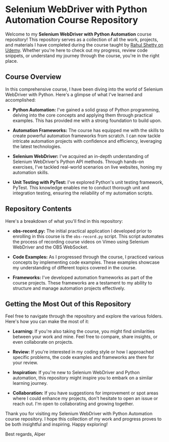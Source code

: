 # Selenium WebDriver with Python Automation Course Repository

Welcome to my **Selenium WebDriver with Python Automation** course repository! This repository serves as a collection of all the work, projects, and materials I have completed during the course taught by [Rahul Shetty on Udemy](https://www.udemy.com/course/learn-selenium-automation-in-easy-python-language/). Whether you're here to check out my progress, review code snippets, or understand my journey through the course, you're in the right place.

## Course Overview

In this comprehensive course, I have been diving into the world of Selenium WebDriver with Python. Here's a glimpse of what I've learned and accomplished:

- **Python Automation:** I've gained a solid grasp of Python programming, delving into the core concepts and applying them through practical examples. This has provided me with a strong foundation to build upon.

- **Automation Frameworks:** The course has equipped me with the skills to create powerful automation frameworks from scratch. I can now tackle intricate automation projects with confidence and efficiency, leveraging the latest technologies.

- **Selenium WebDriver:** I've acquired an in-depth understanding of Selenium WebDriver's Python API methods. Through hands-on exercises, I've tackled real-world scenarios on live websites, honing my automation skills.

- **Unit Testing with PyTest:** I've explored Python's unit testing framework, PyTest. This knowledge enables me to conduct thorough unit and integration testing, ensuring the reliability of my automation scripts.

## Repository Contents

Here's a breakdown of what you'll find in this repository:

- **obs-record.py:** The initial practical application I developed prior to enrolling in this course is the `obs-record.py` script. This script automates the process of recording course videos on Vimeo using Selenium WebDriver and the OBS WebSocket.

- **Code Examples:** As I progressed through the course, I practiced various concepts by implementing code examples. These examples showcase my understanding of different topics covered in the course.

- **Frameworks:** I've developed automation frameworks as part of the course projects. These frameworks are a testament to my ability to structure and manage automation projects effectively.

## Getting the Most Out of this Repository

Feel free to navigate through the repository and explore the various folders. Here's how you can make the most of it:

- **Learning:** If you're also taking the course, you might find similarities between your work and mine. Feel free to compare, share insights, or even collaborate on projects.

- **Review:** If you're interested in my coding style or how I approached specific problems, the code examples and frameworks are there for your review.

- **Inspiration:** If you're new to Selenium WebDriver and Python automation, this repository might inspire you to embark on a similar learning journey.

- **Collaboration:** If you have suggestions for improvement or spot areas where I could enhance my projects, don't hesitate to open an issue or reach out. I'm open to collaborating and growing together.

Thank you for visiting my Selenium WebDriver with Python Automation course repository. I hope this collection of my work and progress proves to be both insightful and inspiring. Happy exploring!

Best regards,
Alper 
